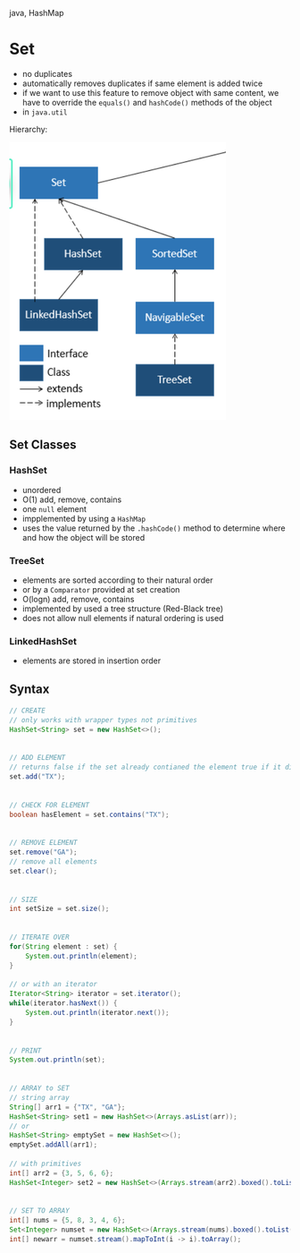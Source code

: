 java, HashMap
# Set
- no duplicates
- automatically removes duplicates if same element is added twice
- if we want to use this feature to remove object with same content, we have to override the `equals()` and `hashCode()` methods of the object
- in `java.util`


Hierarchy:

![Set Hierarchy](images/image-1.png)


## Set Classes

### HashSet

- unordered
- O(1) add, remove, contains
- one `null` element
- impplemented by using a `HashMap`
- uses the value returned by the `.hashCode()` method to determine where and how the object will be stored

### TreeSet
- elements are sorted according to their natural order 
- or by a `Comparator` provided at set creation
- O(logn) add, remove, contains
- implemented by used a tree structure (Red-Black tree)
- does not allow null elements if natural ordering is used


### LinkedHashSet
- elements are stored in insertion order


## Syntax
```java
// CREATE
// only works with wrapper types not primitives
HashSet<String> set = new HashSet<>();


// ADD ELEMENT
// returns false if the set already contianed the element true if it did not
set.add("TX");


// CHECK FOR ELEMENT
boolean hasElement = set.contains("TX");


// REMOVE ELEMENT
set.remove("GA");
// remove all elements
set.clear();


// SIZE
int setSize = set.size();


// ITERATE OVER
for(String element : set) {
    System.out.println(element);
}

// or with an iterator
Iterator<String> iterator = set.iterator();
while(iterator.hasNext()) {
    System.out.println(iterator.next());
}


// PRINT
System.out.println(set);


// ARRAY to SET
// string array
String[] arr1 = {"TX", "GA"};
HashSet<String> set1 = new HashSet<>(Arrays.asList(arr));
// or
HashSet<String> emptySet = new HashSet<>();
emptySet.addAll(arr1);

// with primitives
int[] arr2 = {3, 5, 6, 6};
HashSet<Integer> set2 = new HashSet<>(Arrays.stream(arr2).boxed().toList());


// SET TO ARRAY
int[] nums = {5, 8, 3, 4, 6};
Set<Integer> numset = new HashSet<>(Arrays.stream(nums).boxed().toList());
int[] newarr = numset.stream().mapToInt(i -> i).toArray();


```



